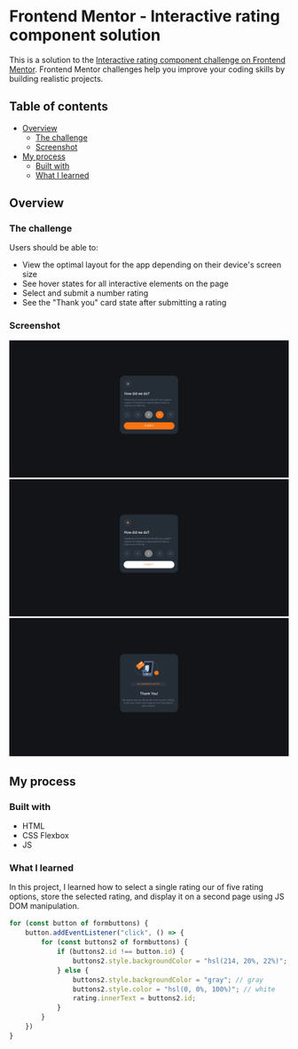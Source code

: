 # Frontend Mentor - Interactive rating component solution

This is a solution to the [Interactive rating component challenge on Frontend Mentor](https://www.frontendmentor.io/challenges/interactive-rating-component-koxpeBUmI). Frontend Mentor challenges help you improve your coding skills by building realistic projects. 

## Table of contents

- [Overview](#overview)
  - [The challenge](#the-challenge)
  - [Screenshot](#screenshot)
- [My process](#my-process)
  - [Built with](#built-with)
  - [What I learned](#what-i-learned)

## Overview

### The challenge

Users should be able to:

- View the optimal layout for the app depending on their device's screen size
- See hover states for all interactive elements on the page
- Select and submit a number rating
- See the "Thank you" card state after submitting a rating

### Screenshot

![Hover](interactive_rating_1.png)
![Selection](interactive_rating_2.png)
![Display](interactive_rating_3.png)

## My process

### Built with

- HTML
- CSS Flexbox
- JS

### What I learned

In this project, I learned how to select a single rating our of five rating options, store the selected rating, and display it on a second page using JS DOM manipulation.

```js
for (const button of formbuttons) {
	button.addEventListener("click", () => {
		for (const buttons2 of formbuttons) {
			if (buttons2.id !== button.id) {
				buttons2.style.backgroundColor = "hsl(214, 20%, 22%)"; // orange
			} else {
				buttons2.style.backgroundColor = "gray"; // gray
				buttons2.style.color = "hsl(0, 0%, 100%)"; // white
				rating.innerText = buttons2.id;
			}
		}
	})
}
```